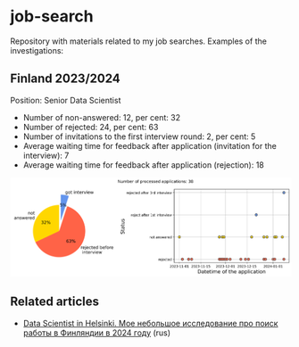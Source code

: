 # job-search

Repository with materials related to my job searches.
Examples of the investigations: 

## Finland 2023/2024

Position: Senior Data Scientist 

* Number of non-answered: 12, per cent: 32
* Number of rejected: 24, per cent: 63
* Number of invitations to the first interview round: 2, per cent: 5
* Average waiting time for feedback after application (invitation for the interview): 7
* Average waiting time for feedback after application (rejection): 18

<img src="https://raw.githubusercontent.com/dreamlone/job-search/main/statistics/finland_2024_eng.png" width="700"/>

## Related articles 

- [Data Scientist in Helsinki. Мое небольшое исследование про поиск работы в Финляндии в 2024 году](https://habr.com/ru/articles/792620/) (rus)